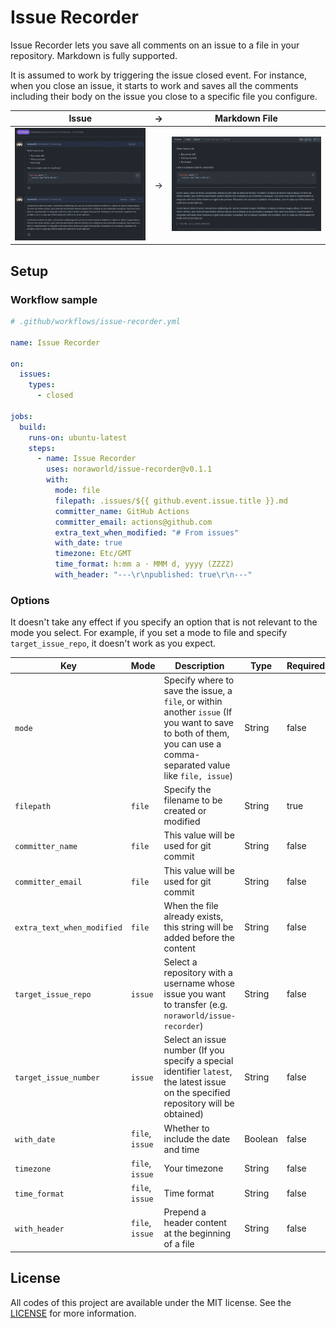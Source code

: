 # Issue Recorder
Issue Recorder lets you save all comments on an issue to a file in your repository. Markdown is fully supported.

It is assumed to work by triggering the issue closed event. For instance, when you close an issue, it starts to work and saves all the comments including their body on the issue you close to a specific file you configure.

| Issue                            | →   | Markdown File                                    |
| :------------------------------: | --- | :----------------------------------------------: |
| ![Issue](/screenshots/issue.png) | →   | ![Markdown File](/screenshots/markdown_file.png) |

## Setup
### Workflow sample

```yaml
# .github/workflows/issue-recorder.yml

name: Issue Recorder

on:
  issues:
    types:
      - closed

jobs:
  build:
    runs-on: ubuntu-latest
    steps:
      - name: Issue Recorder
        uses: noraworld/issue-recorder@v0.1.1
        with:
          mode: file
          filepath: .issues/${{ github.event.issue.title }}.md
          committer_name: GitHub Actions
          committer_email: actions@github.com
          extra_text_when_modified: "# From issues"
          with_date: true
          timezone: Etc/GMT
          time_format: h:mm a · MMM d, yyyy (ZZZZ)
          with_header: "---\r\npublished: true\r\n---"
```

### Options
It doesn't take any effect if you specify an option that is not relevant to the mode you select. For example, if you set a mode to file and specify `target_issue_repo`, it doesn't work as you expect.

| Key                        | Mode            | Description                                                                                                                                                        | Type    | Required | Default                                   |
| -------------------------- | --------------- |------------------------------------------------------------------------------------------------------------------------------------------------------------------- | ------- | -------- | ----------------------------------------- |
| `mode`                     |                 | Specify where to save the issue, a `file`, or within another `issue` (If you want to save to both of them, you can use a comma-separated value like `file, issue`) | String  | false    | `file`                                    |
| `filepath`                 | `file`          | Specify the filename to be created or modified                                                                                                                     | String  | true     |                                           |
| `committer_name`           | `file`          | This value will be used for git commit                                                                                                                             | String  | false    | `GitHub Actions`                          |
| `committer_email`          | `file`          | This value will be used for git commit                                                                                                                             | String  | false    | `actions@github.com`                      |
| `extra_text_when_modified` | `file`          | When the file already exists, this string will be added before the content                                                                                         | String  | false    | `"# From issues"`                         |
| `target_issue_repo`        | `issue`         | Select a repository with a username whose issue you want to transfer (e.g. `noraworld/issue-recorder`)                                                             | String  | false    | (the repository this Action is installed) |
| `target_issue_number`      | `issue`         | Select an issue number (If you specify a special identifier `latest`, the latest issue on the specified repository will be obtained)                               | String  | false    | `latest`                                  |
| `with_date`                | `file`, `issue` | Whether to include the date and time                                                                                                                               | Boolean | false    | `false`                                   |
| `timezone`                 | `file`, `issue` | Your timezone                                                                                                                                                      | String  | false    | `Etc/GMT`                                 |
| `time_format`              | `file`, `issue` | Time format                                                                                                                                                        | String  | false    | `MMM d, yyyy, h:mm a ZZZZ`                |
| `with_header`              | `file`, `issue` | Prepend a header content at the beginning of a file                                                                                                                | String  | false    | `''`                                      |

## License
All codes of this project are available under the MIT license. See the [LICENSE](/LICENSE) for more information.
